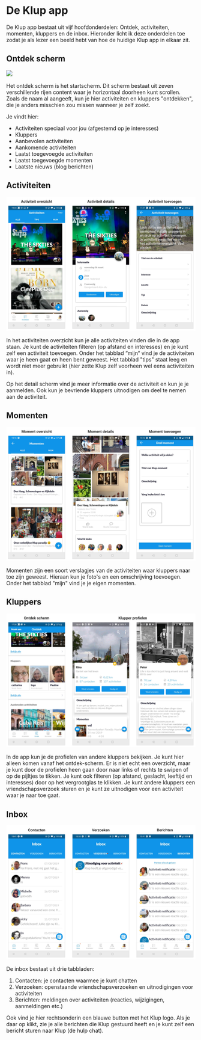 # De Klup app

De Klup app bestaat uit vijf hoofdonderdelen: Ontdek, activiteiten, momenten, kluppers en de inbox. Hieronder licht ik deze onderdelen toe zodat je als lezer een beeld hebt van hoe de huidige Klup app in elkaar zit.

## Ontdek scherm

![](../.gitbook/assets/ontdek-scherm.gif)

Het ontdek scherm is het startscherm. Dit scherm bestaat uit zeven verschillende rijen content waar je horizontaal doorheen kunt scrollen. Zoals de naam al aangeeft, kun je hier activiteiten en kluppers "ontdekken", die je anders misschien zou missen wanneer je zelf zoekt.

Je vindt hier:

* Activiteiten speciaal voor jou \(afgestemd op je interesses\)
* Kluppers
* Aanbevolen activiteiten
* Aankomende activiteiten
* Laatst toegevoegde activiteiten
* Laatst toegevoegde momenten
* Laatste nieuws \(blog berichten\)

## Activiteiten

![](../.gitbook/assets/huidige-app-activiteiten.png)

In het activiteiten overzicht kun je alle activiteiten vinden die in de app staan. Je kunt de activiteiten filteren \(op afstand en interesses\) en je kunt zelf een activiteit toevoegen. Onder het tabblad “mijn“ vind je de activiteiten waar je heen gaat en heen bent geweest. Het tabblad "tips" staat leeg en wordt niet meer gebruikt \(hier zette Klup zelf voorheen wel eens activiteiten in\).

Op het detail scherm vind je meer informatie over de activiteit en kun je je aanmelden. Ook kun je bevriende kluppers uitnodigen om deel te nemen aan de activiteit.

## Momenten

![](../.gitbook/assets/huidige-app-momenten.png)

Momenten zijn een soort verslagjes van de activiteiten waar kluppers naar toe zijn geweest. Hieraan kun je foto's en een omschrijving toevoegen. Onder het tabblad "mijn" vind je je eigen momenten.

## Kluppers

![](../.gitbook/assets/huidige-app-kluppers-copy.png)

In de app kun je de profielen van andere kluppers bekijken. Je kunt hier alleen komen vanaf het ontdek-scherm. Er is niet echt een overzicht, maar je kunt door de profielen heen gaan door naar links of rechts te swipen of op de pijltjes te tikken. Je kunt ook filteren \(op afstand, geslacht, leeftijd en interesses\) door op het vergrootglas te klikken. Je kunt andere kluppers een vriendschapsverzoek sturen en je kunt ze uitnodigen voor een activiteit waar je naar toe gaat.

## Inbox

![](../.gitbook/assets/huidige-app-inbox.png)

De inbox bestaat uit drie tabbladen:

1. Contacten: je contacten waarmee je kunt chatten
2. Verzoeken: openstaande vriendschapsverzoeken en uitnodigingen voor activiteiten 
3. Berichten: meldingen over activiteiten \(reacties, wijzigingen, aanmeldingen etc.\)

Ook vind je hier rechtsonderin een blauwe button met het Klup logo. Als je daar op klikt, zie je alle berichten die Klup gestuurd heeft en je kunt zelf een bericht sturen naar Klup \(de hulp chat\).

